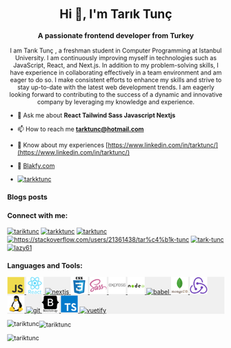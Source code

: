 <h1 align="center">Hi 👋, I'm Tarık Tunç</h1>
<h3 align="center">A passionate frontend developer from Turkey</h3>

<p align="center"> I am Tarık Tunç , a freshman student in Computer Programming at Istanbul University. I am continuously improving myself in technologies such as JavaScript, React, and Next.js. In addition to my problem-solving skills, I have experience in collaborating effectively in a team environment and am eager to do so. I make consistent efforts to enhance my skills and strive to stay up-to-date with the latest web development trends. I am eagerly looking forward to contributing to the success of a dynamic and innovative company by leveraging my knowledge and experience.</p>

- 💬 Ask me about **React Tailwind Sass Javascript Nextjs**

- 📫 How to reach me **tarktunc@hotmail.com**

- 📄 Know about my experiences [https://www.linkedin.com/in/tarktunc/](https://www.linkedin.com/in/tarktunc/)

- 💬 <a href="https://blakfy.com" target="blank">Blakfy.com</a>

- <p align="left"> <a href="https://twitter.com/tarkktunc" target="blank"><img src="https://img.shields.io/twitter/follow/tarkktunc?logo=twitter&style=for-the-badge" alt="tarkktunc" /></a> </p>



### Blogs posts
<!-- BLOG-POST-LIST:START -->
<!-- BLOG-POST-LIST:END -->

<h3 align="left">Connect with me:</h3>
<p align="left">
<a href="https://dev.to/tariktunc" target="blank"><img align="center" src="https://raw.githubusercontent.com/rahuldkjain/github-profile-readme-generator/master/src/images/icons/Social/devto.svg" alt="tariktunc" height="30" width="40" /></a>
<a href="https://twitter.com/tarkktunc" target="blank"><img align="center" src="https://raw.githubusercontent.com/rahuldkjain/github-profile-readme-generator/master/src/images/icons/Social/twitter.svg" alt="tarkktunc" height="30" width="40" /></a>
<a href="https://linkedin.com/in/tarktunc" target="blank"><img align="center" src="https://raw.githubusercontent.com/rahuldkjain/github-profile-readme-generator/master/src/images/icons/Social/linked-in-alt.svg" alt="tarktunc" height="30" width="40" /></a>
<a href="https://stackexchange.com/users/27971859/tar%C4%B1k-tunc?tab=top" target="blank"><img align="center" src="https://raw.githubusercontent.com/rahuldkjain/github-profile-readme-generator/master/src/images/icons/Social/stack-overflow.svg" alt="https://stackoverflow.com/users/21361438/tar%c4%b1k-tunc" height="30" width="40" /></a>
<a href="https://codesandbox.com/tark-tunc" target="blank"><img align="center" src="https://raw.githubusercontent.com/rahuldkjain/github-profile-readme-generator/master/src/images/icons/Social/codesandbox.svg" alt="tark-tunc" height="30" width="40" /></a>
<a href="https://discord.gg/kZWEEvmQAK" target="blank"><img align="center" src="https://raw.githubusercontent.com/rahuldkjain/github-profile-readme-generator/master/src/images/icons/Social/discord.svg" alt="lazy61" height="30" width="40" /></a>
</p>

<h3 align="left">Languages and Tools:</h3> <p align="left"  style="background-color: #f0f0f0"> <a href="https://developer.mozilla.org/en-US/docs/Web/JavaScript" target="_blank" rel="noreferrer"> <img src="https://raw.githubusercontent.com/devicons/devicon/master/icons/javascript/javascript-original.svg" alt="javascript" width="40" height="40" /> </a> <a href="https://reactjs.org/" target="_blank" rel="noreferrer"> <img src="https://raw.githubusercontent.com/devicons/devicon/master/icons/react/react-original-wordmark.svg" alt="react" width="40" height="40" /> </a> <a href="https://nextjs.org/" target="_blank" rel="noreferrer"> <img src="https://cdn.worldvectorlogo.com/logos/nextjs-2.svg" alt="nextjs" width="40" height="40" /> </a> <a href="https://www.w3schools.com/css/" target="_blank" rel="noreferrer"> <img src="https://raw.githubusercontent.com/devicons/devicon/master/icons/css3/css3-original-wordmark.svg" alt="css3" width="40" height="40" /> </a> <a href="https://sass-lang.com" target="_blank" rel="noreferrer"> <img src="https://raw.githubusercontent.com/devicons/devicon/master/icons/sass/sass-original.svg" alt="sass" width="40" height="40" /> </a> <a href="https://expressjs.com" target="_blank" rel="noreferrer"> <img src="https://raw.githubusercontent.com/devicons/devicon/master/icons/express/express-original-wordmark.svg" alt="express" width="40" height="40" /> </a> <a href="https://nodejs.org" target="_blank" rel="noreferrer"> <img src="https://raw.githubusercontent.com/devicons/devicon/master/icons/nodejs/nodejs-original-wordmark.svg" alt="nodejs" width="40" height="40" /> </a> <a href="https://babeljs.io/" target="_blank" rel="noreferrer"> <img src="https://www.vectorlogo.zone/logos/babeljs/babeljs-icon.svg" alt="babel" width="40" height="40" /> </a> <a href="https://www.mongodb.com/" target="_blank" rel="noreferrer"> <img src="https://raw.githubusercontent.com/devicons/devicon/master/icons/mongodb/mongodb-original-wordmark.svg" alt="mongodb" width="40" height="40" /> </a> <a href="https://redux.js.org" target="_blank" rel="noreferrer"> <img src="https://raw.githubusercontent.com/devicons/devicon/master/icons/redux/redux-original.svg" alt="redux" width="40" height="40" /> </a> <a href="https://www.linux.org/" target="_blank" rel="noreferrer"> <img src="https://raw.githubusercontent.com/devicons/devicon/master/icons/linux/linux-original.svg" alt="linux" width="40" height="40" /> </a> <a href="https://git-scm.com/" target="_blank" rel="noreferrer"> <img src="https://www.vectorlogo.zone/logos/git-scm/git-scm-icon.svg" alt="git" width="40" height="40" /> </a> <a href="https://getbootstrap.com" target="_blank" rel="noreferrer"> <img src="https://raw.githubusercontent.com/devicons/devicon/master/icons/bootstrap/bootstrap-plain-wordmark.svg" alt="bootstrap" width="40" height="40" /> </a> <a href="https://www.typescriptlang.org/" target="_blank" rel="noreferrer"> <img src="https://raw.githubusercontent.com/devicons/devicon/master/icons/typescript/typescript-original.svg" alt="typescript" width="40" height="40" /> </a> <a href="https://vuetifyjs.com/en/" target="_blank" rel="noreferrer"> <img src="https://bestofjs.org/logos/vuetify.svg" alt="vuetify" width="40" height="40" /> </a> </p>

<p><img align="left" src="https://github-readme-stats.vercel.app/api/top-langs?username=tariktunc&show_icons=true&locale=en&layout=compact" alt="tariktunc" /></p>

<p><img align="center" src="https://github-readme-streak-stats.herokuapp.com/?user=tariktunc&" alt="tariktunc" /></p>

<p align="left"> <img src="https://komarev.com/ghpvc/?username=tariktunc&label=Profile%20views&color=0e75b6&style=flat" alt="tariktunc" /> </p>

